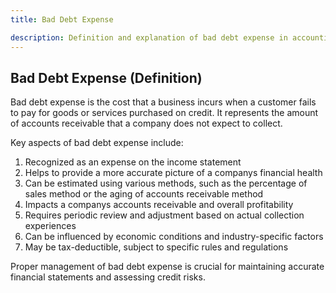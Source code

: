 ```yaml
---
title: Bad Debt Expense

description: Definition and explanation of bad debt expense in accounting
---
```

## Bad Debt Expense (Definition)
Bad debt expense is the cost that a business incurs when a customer fails to pay for goods or services purchased on credit. It represents the amount of accounts receivable that a company does not expect to collect.

Key aspects of bad debt expense include:
1. Recognized as an expense on the income statement
2. Helps to provide a more accurate picture of a companys financial health
3. Can be estimated using various methods, such as the percentage of sales method or the aging of accounts receivable method
4. Impacts a companys accounts receivable and overall profitability
5. Requires periodic review and adjustment based on actual collection experiences
6. Can be influenced by economic conditions and industry-specific factors
7. May be tax-deductible, subject to specific rules and regulations

Proper management of bad debt expense is crucial for maintaining accurate financial statements and assessing credit risks.